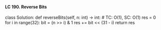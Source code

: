 #### LC 190. Reverse Bits
class Solution:
    def reverseBits(self, n: int) -> int:
        # TC: O(1), SC: O(1)
        res = 0
        for i in range(32):
            bit = (n >> i) & 1
            res += bit << (31 - i)
        return res